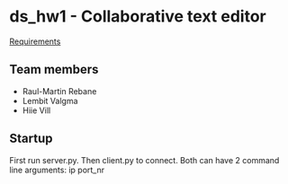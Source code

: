 # ds_hw1 - Collaborative text editor
[Requirements](https://courses.cs.ut.ee/MTAT.08.009/2016_fall/uploads/Main/Homeowrk_001.pdf)

## Team members
* Raul-Martin Rebane
* Lembit Valgma
* Hiie Vill

## Startup
First run server.py. Then client.py to connect. Both can have 2 command line arguments: ip port_nr
